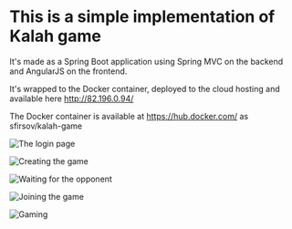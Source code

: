 # This is a simple implementation of Kalah game 

It's made as a Spring Boot application using Spring MVC on the backend and AngularJS on the frontend.

It's wrapped to the Docker container, deployed to the cloud hosting and available here http://82.196.0.94/

The Docker container is available at https://hub.docker.com/ as sfirsov/kalah-game

![The login page](/screenshots/1.jpg)

![Creating the game](/screenshots/2.jpg)

![Waiting for the opponent](/screenshots/3.jpg)

![Joining the game](/screenshots/4.jpg)

![Gaming](/screenshots/5.jpg)
